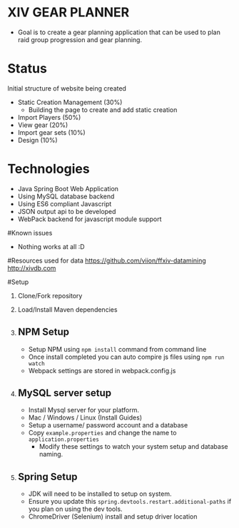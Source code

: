 # XIV GEAR PLANNER

- Goal is to create a gear planning application that can be used to plan raid group progression and gear planning.

# Status
 
Initial structure of website being created

- Static Creation Management (30%)
    * Building the page to create and add static creation 
- Import Players (50%)
- View gear (20%)
- Import gear sets (10%)
- Design (10%)


# Technologies

- Java Spring Boot Web Application
- Using MySQL database backend
- Using ES6 compliant Javascript
- JSON output api to be developed
- WebPack backend for javascript module support

#Known issues

- Nothing works at all :D

#Resources used for data 
https://github.com/viion/ffxiv-datamining
http://xivdb.com


#Setup

1. Clone/Fork repository 
2. Load/Install Maven dependencies
4. NPM Setup
    - 
    - Setup NPM using `npm install` command from command line
    - Once install completed you can auto compire js files using `npm run watch`
    - Webpack settings are stored in webpack.config.js
    
5. MySQL server setup
    - 
    - Install Mysql server for your platform.
    - Mac / Windows / Linux (Install Guides)
    - Setup a username/ password account and a database
    - Copy `example.properties` and change the name to `application.properties`
        - Modify these settings to watch your system setup and database naming.
    
6. Spring Setup
    -
    - JDK will need to be installed to setup on system. 
    - Ensure you update this `spring.devtools.restart.additional-paths` if you plan on using the dev tools.
    - ChromeDriver (Selenium) install and setup driver location
    